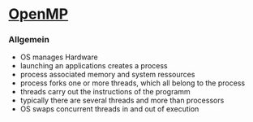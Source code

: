 # <ins>OpenMP</ins>

### Allgemein
- OS manages Hardware
- launching an applications creates a process
- process associated memory and system ressources
- process  forks one or more threads, which all belong to the process 
- threads carry out the instructions of the programm 
- typically there are several threads and more than processors 
- OS swaps concurrent threads in and out of execution
